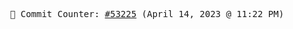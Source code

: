 <p align="center">
    <samp>
        📮 Commit Counter: <a href="https://github.com/Javascript-void0/Javascript-void0/commits/main">#53225</a> (April 14, 2023 @ 11:22 PM)
    </samp>
</p>
